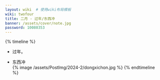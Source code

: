 ```yaml
---
layout: wiki  # 使用wiki布局模板
wiki: twofour
title: 二月 - 过年/东西冲
banner: /assets/cover/note.jpg
password: 10080353
---
```


{% timeline %}
<!-- node 2024.2.03-2.18 -->
- 过年。
<!-- node 2024.1.24 元宵节 -->
- 东西冲  
{% image /assets/PostImg/2024-2/dongxichon.jpg  %}
{% endtimeline %}

